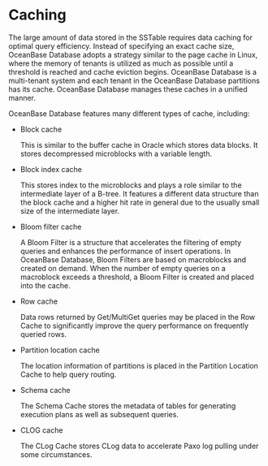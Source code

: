 Caching 
============================



The large amount of data stored in the SSTable requires data caching for optimal query efficiency. Instead of specifying an exact cache size, OceanBase Database adopts a strategy similar to the page cache in Linux, where the memory of tenants is utilized as much as possible until a threshold is reached and cache eviction begins. OceanBase Database is a multi-tenant system and each tenant in the OceanBase Database partitions has its cache. OceanBase Database manages these caches in a unified manner.

OceanBase Database features many different types of cache, including:

* Block cache

  This is similar to the buffer cache in Oracle which stores data blocks. It stores decompressed microblocks with a variable length.
  




<!-- -->

* Block index cache

  This stores index to the microblocks and plays a role similar to the intermediate layer of a B-tree. It features a different data structure than the block cache and a higher hit rate in general due to the usually small size of the intermediate layer.
  




<!-- -->

* Bloom filter cache

  A Bloom Filter is a structure that accelerates the filtering of empty queries and enhances the performance of insert operations. In OceanBase Database, Bloom Filters are based on macroblocks and created on demand. When the number of empty queries on a macroblock exceeds a threshold, a Bloom Filter is created and placed into the cache.
  




<!-- -->

* Row cache

  Data rows returned by Get/MultiGet queries may be placed in the Row Cache to significantly improve the query performance on frequently queried rows.
  




<!-- -->

* Partition location cache

  The location information of partitions is placed in the Partition Location Cache to help query routing.
  




<!-- -->

* Schema cache

  The Schema Cache stores the metadata of tables for generating execution plans as well as subsequent queries.
  




<!-- -->

* CLOG cache

  The CLog Cache stores CLog data to accelerate Paxo log pulling under some circumstances.
  



